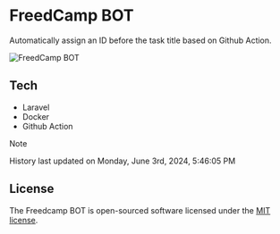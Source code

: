 # FreedCamp BOT

Automatically assign an ID before the task title based on Github Action.

![FreedCamp BOT](https://repository-images.githubusercontent.com/737932867/7d34798b-2680-471c-b089-a78a718d3d6a)

## Tech

- Laravel
- Docker
- Github Action

> [!NOTE]  
> History last updated on Monday, June 3rd, 2024, 5:46:05 PM

## License

The Freedcamp BOT is open-sourced software licensed under the [MIT license](https://opensource.org/licenses/MIT).

